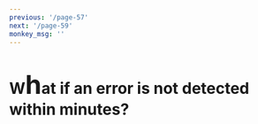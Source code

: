 ```yaml
---
previous: '/page-57'
next: '/page-59'
monkey_msg: ''
---
```


# W<span style="font-size:47px;">h</span>at if an error is not detected within minutes?
